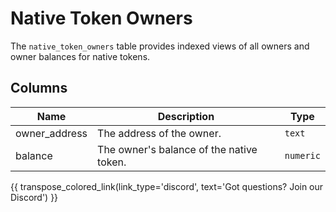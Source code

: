 # Native Token Owners

The `native_token_owners` table provides indexed views of all owners and owner balances for native tokens.

## Columns
| Name                | Description                                                                 | Type        |
| --------- | --------- | --------------------------------------------------------------------------- |
| owner_address | The address of the owner. | `text` |
| balance | The owner's balance of the native token. | `numeric` |

{{ transpose_colored_link(link_type='discord', text='Got questions?  Join our Discord') }}

